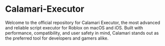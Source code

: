 # Calamari-Executor
Welcome to the official repository for Calamari Executor, the most advanced and reliable script executor for Roblox on macOS and iOS. Built with performance, compatibility, and user safety in mind, Calamari stands out as the preferred tool for developers and gamers alike.
